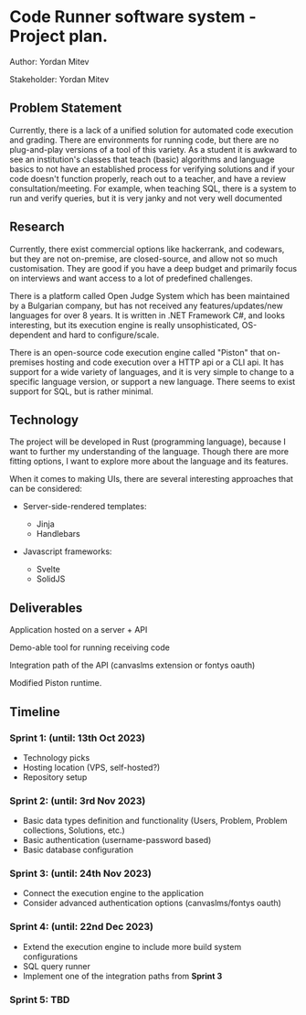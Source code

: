 # **Code Runner software system - Project plan.**

Author: Yordan Mitev

Stakeholder: Yordan Mitev

## **Problem Statement**

Currently, there is a lack of a unified solution for automated code execution and grading. There are environments for running code, but there are no plug-and-play versions of a tool of this variety. As a student it is awkward to see an institution's classes that teach (basic) algorithms and language basics to not have an established process for verifying solutions and if your code doesn't function properly, reach out to a teacher, and have a review consultation/meeting. For example, when teaching SQL, there is a system to run and verify queries, but it is very janky and not very well documented

## **Research**

Currently, there exist commercial options like hackerrank, and codewars, but they are not on-premise, are closed-source, and allow not so much customisation. They are good if you have a deep budget and primarily focus on interviews and want access to a lot of predefined challenges.

There is a platform called Open Judge System which has been maintained by a Bulgarian company, but has not received any features/updates/new languages for over 8 years. It is written in .NET Framework C#, and looks interesting, but its execution engine is really unsophisticated, OS-dependent and hard to configure/scale.

There is an open-source code execution engine called "Piston" that on-premises hosting and code execution over a HTTP api or a CLI api. It has support for a wide variety of languages, and it is very simple to change to a specific language version, or support a new language. There seems to exist support for SQL, but is rather minimal.

## **Technology**

The project will be developed in Rust (programming language), because I want to further my understanding of the language. Though there are more fitting options, I want to explore more about the language and its features.

When it comes to making UIs, there are several interesting approaches that can be considered:

- Server-side-rendered templates:
  - Jinja
  - Handlebars

- Javascript frameworks:
  - Svelte
  - SolidJS

## **Deliverables**

Application hosted on a server + API

Demo-able tool for running receiving code

Integration path of the API (canvaslms extension or fontys oauth)

Modified Piston runtime.

## **Timeline**

### **Sprint 1: (until: 13th Oct 2023)**

- Technology picks
- Hosting location (VPS, self-hosted?)
- Repository setup

### **Sprint 2: (until: 3rd Nov 2023)**

- Basic data types definition and functionality (Users, Problem, Problem collections, Solutions, etc.)
- Basic authentication (username-password based)
- Basic database configuration

### **Sprint 3: (until: 24th Nov 2023)**

- Connect the execution engine to the application
- Consider advanced authentication options (canvaslms/fontys oauth)

### **Sprint 4: (until: 22nd Dec 2023)**

- Extend the execution engine to include more build system configurations
- SQL query runner
- Implement one of the integration paths from **Sprint 3**

### **Sprint 5: TBD**
